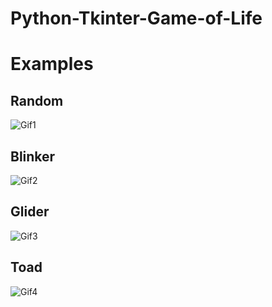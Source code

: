 # Python-Tkinter-Game-of-Life

# Examples
## Random
![Gif1](https://i.imgur.com/GJbN4Jl.gif)

## Blinker
![Gif2](https://i.imgur.com/pLe2XVq.gif)

## Glider
![Gif3](https://i.imgur.com/FLrtevT.gif)

## Toad
![Gif4](https://i.imgur.com/NJ8iz9R.gif)

